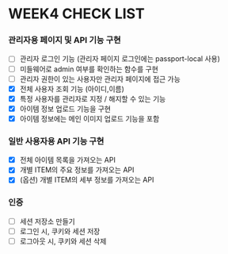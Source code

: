 # WEEK4 CHECK LIST

### 관리자용 페이지 및 API 기능 구현
- [ ] 관리자 로그인 기능 (관리자 페이지 로그인에는 passport-local 사용)
- [ ] 미들웨어로 admin 여부를 확인하는 함수를 구현
- [ ] 관리자 권한이 있는 사용자만 관리자 페이지에 접근 가능
- [x] 전체 사용자 조회 기능 (아이디,이름)
- [x] 특정 사용자를 관리자로 지정 / 해지할 수 있는 기능
- [x] 아이템 정보 업로드 기능을 구현
- [x] 아이템 정보에는 메인 이미지 업로드 기능을 포함

### 일반 사용자용 API 기능 구현
- [x] 전체 아이템 목록을 가져오는 API
- [x] 개별 ITEM의 주요 정보를 가져오는 API
- [x] (옵션) 개별 ITEM의 세부 정보를 가져오는 API

### 인증
- [ ] 세션 저장소 만들기 
- [ ] 로그인 시, 쿠키와 세션 저장
- [ ] 로그아웃 시, 쿠키와 세션 삭제 
